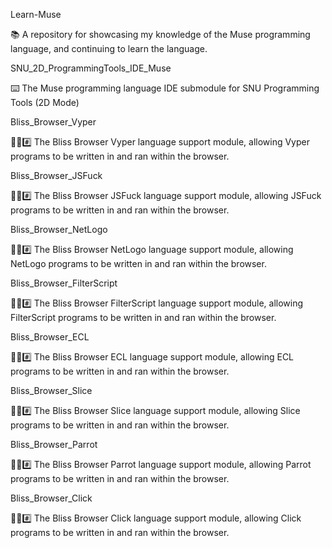 
Learn-Muse

📚️ A repository for showcasing my knowledge of the Muse programming language, and continuing to learn the language. 

SNU_2D_ProgrammingTools_IDE_Muse

⌨️ The Muse programming language IDE submodule for SNU Programming Tools (2D Mode)

Bliss_Browser_Vyper

🌳️🌐️#️⃣️ The Bliss Browser Vyper language support module, allowing Vyper programs to be written in and ran within the browser.

Bliss_Browser_JSFuck

🌳️🌐️#️⃣️ The Bliss Browser JSFuck language support module, allowing JSFuck programs to be written in and ran within the browser.

Bliss_Browser_NetLogo

🌳️🌐️#️⃣️ The Bliss Browser NetLogo language support module, allowing NetLogo programs to be written in and ran within the browser.

Bliss_Browser_FilterScript

🌳️🌐️#️⃣️ The Bliss Browser FilterScript language support module, allowing FilterScript programs to be written in and ran within the browser.

Bliss_Browser_ECL

🌳️🌐️#️⃣️ The Bliss Browser ECL language support module, allowing ECL programs to be written in and ran within the browser.

Bliss_Browser_Slice

🌳️🌐️#️⃣️ The Bliss Browser Slice language support module, allowing Slice programs to be written in and ran within the browser.

Bliss_Browser_Parrot

🌳️🌐️#️⃣️ The Bliss Browser Parrot language support module, allowing Parrot programs to be written in and ran within the browser.

Bliss_Browser_Click

🌳️🌐️#️⃣️ The Bliss Browser Click language support module, allowing Click programs to be written in and ran within the browser.

